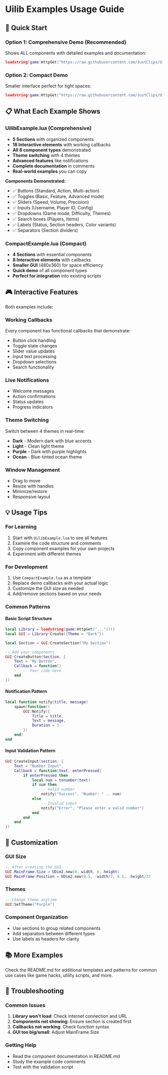 # Uilib Examples Usage Guide

## 🚀 Quick Start

### Option 1: Comprehensive Demo (Recommended)
Shows ALL components with detailed examples and documentation:

```lua
loadstring(game:HttpGet("https://raw.githubusercontent.com/JustClips/Uilib/main/UilibExample.lua"))()
```

### Option 2: Compact Demo  
Smaller interface perfect for tight spaces:

```lua
loadstring(game:HttpGet("https://raw.githubusercontent.com/JustClips/Uilib/main/CompactExample.lua"))()
```

## 📋 What Each Example Shows

### UilibExample.lua (Comprehensive)
- **5 Sections** with organized components
- **18 Interactive elements** with working callbacks
- **All 8 component types** demonstrated
- **Theme switching** with 4 themes
- **Advanced features** like notifications
- **Complete documentation** in comments
- **Real-world examples** you can copy

**Components Demonstrated:**
- ✅ Buttons (Standard, Action, Multi-action)
- ✅ Toggles (Basic, Feature, Advanced mode)
- ✅ Sliders (Speed, Volume, Precision)
- ✅ Inputs (Username, Player ID, Config)
- ✅ Dropdowns (Game mode, Difficulty, Themes)
- ✅ Search boxes (Players, Items)
- ✅ Labels (Status, Section headers, Color variants)
- ✅ Separators (Section dividers)

### CompactExample.lua (Compact)
- **4 Sections** with essential components  
- **8 Interactive elements** with callbacks
- **Smaller GUI** (480x360) for space efficiency
- **Quick demo** of all component types
- **Perfect for integration** into existing scripts

## 🎮 Interactive Features

Both examples include:

### Working Callbacks
Every component has functional callbacks that demonstrate:
- Button click handling
- Toggle state changes  
- Slider value updates
- Input text processing
- Dropdown selections
- Search functionality

### Live Notifications
- Welcome messages
- Action confirmations
- Status updates
- Progress indicators

### Theme Switching
Switch between 4 themes in real-time:
- **Dark** - Modern dark with blue accents
- **Light** - Clean light theme
- **Purple** - Dark with purple highlights  
- **Ocean** - Blue-tinted ocean theme

### Window Management
- Drag to move
- Resize with handles
- Minimize/restore
- Responsive layout

## 💡 Usage Tips

### For Learning
1. Start with `UilibExample.lua` to see all features
2. Examine the code structure and comments
3. Copy component examples for your own projects
4. Experiment with different themes

### For Development
1. Use `CompactExample.lua` as a template
2. Replace demo callbacks with your actual logic
3. Customize the GUI size as needed
4. Add/remove sections based on your needs

### Common Patterns

#### Basic Script Structure
```lua
local Library = loadstring(game:HttpGet("..."))()
local GUI = Library:Create({Theme = "Dark"})

local Section = GUI:CreateSection("My Section")

-- Add your components
GUI:CreateButton(Section, {
    Text = "My Button",
    Callback = function()
        -- Your code here
    end
})
```

#### Notification Pattern
```lua
local function notify(title, message)
    spawn(function()
        GUI:Notify({
            Title = title,
            Text = message,
            Duration = 3
        })
    end)
end
```

#### Input Validation Pattern
```lua
GUI:CreateInput(section, {
    Text = "Number Input",
    Callback = function(text, enterPressed)
        if enterPressed then
            local num = tonumber(text)
            if num then
                -- Valid number
                notify("Success", "Number: " .. num)
            else
                -- Invalid input
                notify("Error", "Please enter a valid number")
            end
        end
    end
})
```

## 🔧 Customization

### GUI Size
```lua
-- After creating the GUI
GUI.MainFrame.Size = UDim2.new(0, width, 0, height)
GUI.MainFrame.Position = UDim2.new(0.5, -width/2, 0.5, -height/2)
```

### Themes
```lua
-- Change theme anytime
GUI:SetTheme("Purple")
```

### Component Organization
- Use sections to group related components
- Add separators between different types
- Use labels as headers for clarity

## 📚 More Examples

Check the README.md for additional templates and patterns for common use cases like game hacks, utility scripts, and more.

## 🐛 Troubleshooting

### Common Issues
1. **Library won't load**: Check internet connection and URL
2. **Components not showing**: Ensure section is created first
3. **Callbacks not working**: Check function syntax
4. **GUI too big/small**: Adjust MainFrame.Size

### Getting Help
- Read the component documentation in README.md
- Study the example code comments
- Test with the validation script